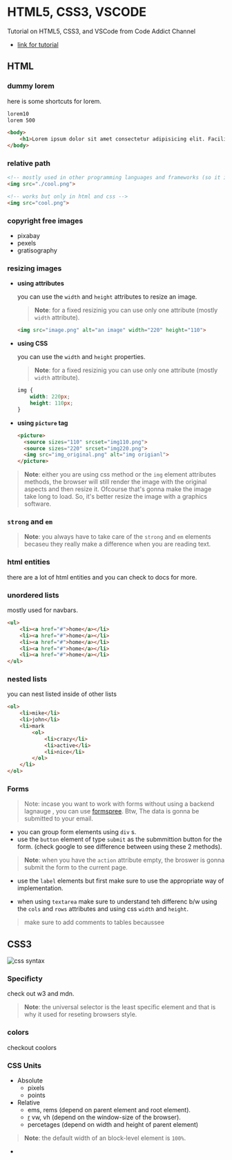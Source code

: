 # HTML5, CSS3, VSCODE

Tutorial on HTML5, CSS3, and VSCode from Code Addict Channel

- [link for tutorial](https://www.youtube.com/watch?v=V5rIPKzcX7Q&ab_channel=CodingAddict)

## HTML

### dummy lorem

here is some shortcuts for lorem.

```html
lorem10
lorem 500
```

```html
<body>
    <h1>Lorem ipsum dolor sit amet consectetur adipisicing elit. Facilis, ratione.</h1>
</body>
```

### relative path

```html
<!-- mostly used in other programming languages and frameworks (so it is better get used to it) -->
<img src="./cool.png">    

<!-- works but only in html and css -->
<img src="cool.png">
```

### copyright free images

- pixabay
- pexels
- gratisography

### resizing images

- **using attributes**

    you can use the `width` and `height` attributes to resize an image.

    > **Note**: for a fixed resizinig you can use only one attribute (mostly `width` attribute).

    ```html
    <img src="image.png" alt="an image" width="220" height="110">
    ```

- **using CSS**

    you can use the `width` and `height` properties.

    > **Note**: for a fixed resizinig you can use only one attribute (mostly `width` attribute).

    ```css
    img {
        width: 220px;
        height: 110px;
    }
    ```

- **using `picture` tag**
  
    ```html
    <picture>
      <source sizes="110" srcset="img110.png">
      <source sizes="220" srcset="img220.png">
      <img src="img_original.png" alt="img origianl">
    </picture>
    ```

> **Note**: either you are using css method or the `img` element attributes methods, the browser will still render the image with the original aspects and then resize it. Ofcourse that's gonna make the image take long to load. So, it's better resize the image with a graphics software.

### `strong` and `em`

> **Note**: you always have to take care of the `strong` and `em` elements becaseu they really make a difference when you are reading text.

### html entities

there are a lot of html entities and you can check to docs for more.

### unordered lists

mostly used for navbars.

```html
<ul>
    <li><a href="#">home</a></li>
    <li><a href="#">home</a></li>
    <li><a href="#">home</a></li>
    <li><a href="#">home</a></li>
    <li><a href="#">home</a></li>
</ul>
```

### nested lists

you can nest listed inside of other lists

```html
<ol>
    <li>mike</li>
    <li>john</li>
    <li>mark
        <ol>
            <li>crazy</li>
            <li>active</li>
            <li>nice</li>
        </ol>
    </li>
</ol>
```

### Forms

> Note: incase you want to work with forms without using a backend lagnauge , you can use [formspree](https://formspree.io). Btw, The data is gonna be submitted to your email.

- you can group form elements using `div` s.
- use the `button` element of type `submit` as the submmittion button for the form. (check google to see difference between using these 2 methods).
  
> **Note**: when you have the `action` attribute empty, the broswer is gonna submit the form to the current page.

- use the `label` elements but first make sure to use the appropriate way of implementation.

- when using `textarea` make sure to understand teh differenc b/w using the `cols` and `rows` attributes and using css `width` and `height`.

> make sure to add comments to tables becaussee

## CSS3

![css syntax](https://puzzleweb.ru/en/images/css/1_1.png "css syntax")

### Specificty

check out w3 and  mdn.

> **Note**: the universal selector is the least specific element and that is why it used for reseting browsers style.

### colors

checkout coolors

### CSS Units

- Absolute
  - pixels
  - points
- Relative
  - ems, rems (depend on parent element and root element).
  - [r] vw, vh (depend on the window-size of the browser).
  - percetages (depend on width and height of parent element)

> **Note**: the default width of an block-level element is `100%`.

- [r]: responsive.
